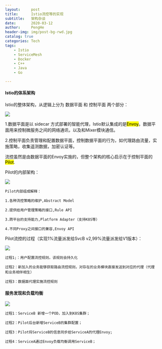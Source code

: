 ```yaml
---
layout:     post
title:      Istio流控等的实现
subtitle:   架构杂谈
date:       2020-03-12
author:     PengHe
header-img: img/post-bg-rwd.jpg
catalog: true
categories: Tech
tags:
    - Istio    
    - ServiceMesh
    - Docker
    - C++
    - Java
    - Go

---
```


#### Istio的体系架构

Istio的整体架构，从逻辑上分为 数据平面 和 控制平面 两个部分：



![](https://gitee.com/jackiehep/jackiePic/raw/master/img/archfirst.png)


1.数据平面是以 sidecar 方式部署的智能代理，Istio默认集成的是<mark>Envoy</mark>。数据平面用来控制微服务之间的网络通讯，以及和Mixer模块通信。

2.控制平面负责管理和配置数据平面，控制数据平面的行为，如代理路由流量，实施策略，收集遥测数据，加密认证等。

流控虽然是由数据平面的Envoy实施的，但整个架构的核心启示在于控制平面的<mark>Pilot</mark>.

Pilot的内部架构：

![](https://gitee.com/jackiehep/jackiePic/raw/master/img/arch1.jpg)

	Pilot内部组成解释：
	
	1.各种流控策略的维护,Abstract Model
	
	2.提供给用户管理策略的接口,Rule API
	
	3.跨平台的支持能力,Platform Adapter（支持K8S等）
	
	4.不同Proxy之间接口的兼容,Envoy API


Pilot流控的过程（实现1%流量派发给SvcB v2,99%流量派发给V1版本）：	

![](https://s1.51cto.com/oss/201906/09/451d6cc81a08b779300c8808e9f468cb.jpg)

	过程1;：用户配置流控规则，该规则会持久化
	
	过程2：新加入的业务能够获取路由流控规则，对存在的业务模块直接发送到对应的代理（代理和业务相伴相生）
	
	过程3：数据面代理实施流控规则      


[^1]: <font color=gray>灰色</font>为业务进程
[^2]: <font color=#ff69b4>紫红色</font>为Envoy代理

#### 服务发现和负载均衡

![](https://gitee.com/jackiehep/jackiePic/raw/master/img/arch2.jpg)


	过程1：ServiceB 新增一个POD，加入到K8S集群；
	
	过程2：Pilot后台新增ServiceB的集群配置；
	
	过程3：Pilot将ServiceB的信息同步给ServiceA的代理Envoy;
	
	过程4：ServiceA通过Envoy负载均衡调用ServiceB；




